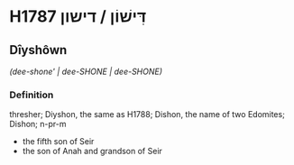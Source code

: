 # H1787 דִּישׁוֹן / דישון

## Dîyshôwn

_(dee-shone' | dee-SHONE | dee-SHONE)_

### Definition

thresher; Diyshon, the same as H1788; Dishon, the name of two Edomites; Dishon; n-pr-m

- the fifth son of Seir
- the son of Anah and grandson of Seir
